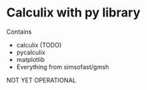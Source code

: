 # Calculix with py library

Contains
* calculix (TODO)
* pycalculix
* matplotlib
* Everything from simsofast/gmsh

NOT YET OPERATIONAL
